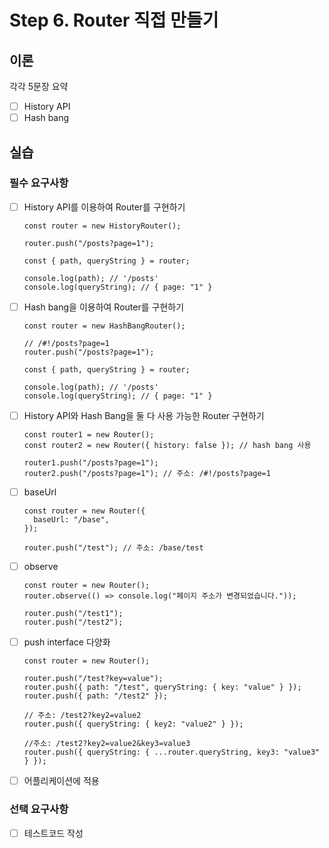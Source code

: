# Step 6. Router 직접 만들기

## 이론

각각 5문장 요약

- [ ] History API
- [ ] Hash bang

## 실습

### 필수 요구사항

- [ ] History API를 이용하여 Router를 구현하기

  ```tsx
  const router = new HistoryRouter();

  router.push("/posts?page=1");

  const { path, queryString } = router;

  console.log(path); // '/posts'
  console.log(queryString); // { page: "1" }
  ```

- [ ] Hash bang을 이용하여 Router를 구현하기

  ```tsx
  const router = new HashBangRouter();

  // /#!/posts?page=1
  router.push("/posts?page=1");

  const { path, queryString } = router;

  console.log(path); // '/posts'
  console.log(queryString); // { page: "1" }
  ```

- [ ] History API와 Hash Bang을 둘 다 사용 가능한 Router 구현하기

  ```tsx
  const router1 = new Router();
  const router2 = new Router({ history: false }); // hash bang 사용

  router1.push("/posts?page=1");
  router2.push("/posts?page=1"); // 주소: /#!/posts?page=1
  ```

- [ ] baseUrl

  ```tsx
  const router = new Router({
    baseUrl: "/base",
  });

  router.push("/test"); // 주소: /base/test
  ```

- [ ] observe

  ```tsx
  const router = new Router();
  router.observe(() => console.log("페이지 주소가 변경되었습니다."));

  router.push("/test1");
  router.push("/test2");
  ```

- [ ] push interface 다양화

  ```tsx
  const router = new Router();

  router.push("/test?key=value");
  router.push({ path: "/test", queryString: { key: "value" } });
  router.push({ path: "/test2" });

  // 주소: /test2?key2=value2
  router.push({ queryString: { key2: "value2" } });

  //주소: /test2?key2=value2&key3=value3
  router.push({ queryString: { ...router.queryString, key3: "value3" } });
  ```

- [ ] 어플리케이션에 적용

### 선택 요구사항

- [ ] 테스트코드 작성
